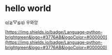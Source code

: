 # hello world
q(≧▽≦q) 우와앙

[https://img.shields.io/badge/Language-python-brightgreen&logo=#3776AB&logoColor=#000000](https://img.shields.io/badge/Language-python-brightgreen&logo=#3776AB&logoColor=#000000)
